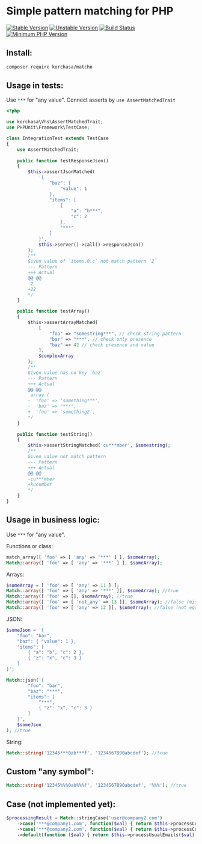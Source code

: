 # Simple pattern matching for PHP 

[![Stable Version](https://img.shields.io/packagist/v/korchasa/matcho.svg?style=flat-square)](https://packagist.org/packages/korchasa/matcho)
[![Unstable Version](https://img.shields.io/packagist/vpre/korchasa/matcho.svg?style=flat-square)](https://packagist.org/packages/korchasa/matcho)
[![Build Status](https://travis-ci.org/korchasa/matcho.svg?style=flat-square)](https://travis-ci.org/korchasa/matcho)
[![Minimum PHP Version](https://img.shields.io/badge/php-%3E%3D%207.0-8892BF.svg?style=flat-square)](https://php.net/)

## Install:
```bash
composer require korchasa/matcho
```

## Usage in tests:

Use ```***``` for "any value". Connect asserts by ```use AssertMatchedTrait```

```php
<?php 

use korchasa\Vhs\AssertMatchedTrait;
use PHPUnit\Framework\TestCase;

class IntegrationTest extends TestCase
{
    use AssertMatchedTrait;
    
    public function testResponseJson()
    {    
        $this->assertJsonMatched(
            '{
                "baz": {
                    "value": 1
                },
                "items": [
                    { 
                        "a": "b***",
                        "c": 2
                    },
                    "***"  
                ]
            }',
            $this->server()->call()->responseJson()
        );
        /**
        Given value of `items.0.c` not match pattern `2`
        --- Pattern
        +++ Actual
        @@ @@
        -2
        +22
        */
    }

    public function testArray()
    {
        $this->assertArrayMatched(
            [
                "foo" => "somestring***", // check string pattern
                "bar" => "***", // check only presence
                "baz" => 42 // check presence and value
            ],
            $complexArray
        );
        /**
        Given value has no key `baz`
        --- Pattern
        +++ Actual
        @@ @@
         array (
        -  'foo' => 'something***',
        -  'baz' => "***",
        +  'foo' => 'something2',
        */
    }
    
    public function testString()
    {
        $this->assertStringMatched('cu***mber', $somestring);
        /**
        Given value not match pattern
        --- Pattern
        +++ Actual
        @@ @@
        -cu***mber
        +kucumber
        */
    }   
}
```

## Usage in business logic:

Use ```***``` for "any value".

Functions or class:
```php
match_array([ 'foo' => [ 'any' => '***' ] ], $someArray); 
Match::array([ 'foo' => [ 'any' => '***' ] ], $someArray);
```

Arrays:
```php
$someArray = [ 'foo' => [ 'any' => 11 ] ];
Match::array([ 'foo' => [ 'any' => '***' ]], $someArray); //true
Match::array([ 'foo' => [], $someArray); //true
Match::array([ 'foo' => [ 'not_any' => 13 ]], $someArray); //false (missed key foo.not_any)
Match::array([ 'foo' => [ 'any' => 12 ]], $someArray); //false (not equals values foo.any)
```

JSON:
```php
$someJson = '{
    "foo": "bar",
    "baz": { "value": 1 },
    "items": [
        { "a": "b", "c": 2 },
        { "z": "x", "c": 3 }    
    ]
}';

Match::json('{
        "foo": "bar",
        "baz": "***",
        "items": [
            "***",
            { "z": "x", "c": 3 }    
        ]
    }',
    $someJson
); //true
```

String:
```php
Match::string('12345***0ab***f', '1234567890abcdef'); //true          
```

## Custom "any symbol":
```php
Match::string('12345%%%0ab%%%f', '1234567890abcdef', '%%%'); //true
```

## Case (not implemented yet):
```php
$processingResult = Match::stringCase('user@company2.com')
    ->case('***@company1.com', function($val) { return $this->processCompany1Email($val); })
    ->case('***@company2.com', function($val) { return $this->processCompany2Email($val); })
    ->default(function ($val) { return $this->processUsualEmails($val); });
```
